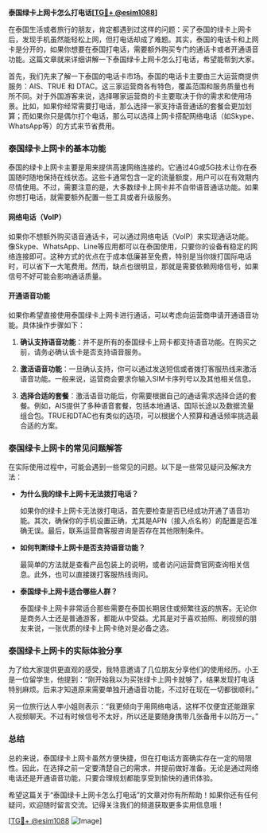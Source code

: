 **泰国绿卡上网卡怎么打电话[[TG💪+ @esim1088](https://t.me/s/esim1088)]**

在泰国生活或者旅行的朋友，肯定都遇到过这样的问题：买了泰国的绿卡上网卡后，发现手机虽然能轻松上网，但打电话却成了难题。其实，泰国的电话卡和上网卡是分开的，如果你想要在泰国打电话，需要额外购买专门的通话卡或者开通语音功能。这篇文章就来详细讲解一下泰国绿卡上网卡怎么打电话，希望能帮到大家。

首先，我们先来了解一下泰国的电话卡市场。泰国的电话卡主要由三大运营商提供服务：AIS、TRUE 和 DTAC。这三家运营商各有特色，覆盖范围和服务质量也有所不同。对于外国游客来说，选择哪家运营商的卡主要取决于你的需求和使用场景。比如，如果你经常需要打电话，那么选择一家支持语音通话的套餐会更加划算；而如果你只是偶尔打个电话，那么可以选择上网卡搭配网络电话（如Skype、WhatsApp等）的方式来节省费用。

### 泰国绿卡上网卡的基本功能

泰国的绿卡上网卡主要是用来提供高速网络连接的。它通过4G或5G技术让你在泰国随时随地保持在线状态。这些卡通常包含一定的流量额度，用户可以在有效期内尽情使用。不过，需要注意的是，大多数绿卡上网卡并不自带语音通话功能。如果你想打电话，就需要额外配置一些工具或者升级服务。

#### 网络电话（VoIP）

如果你不想额外购买语音通话卡，可以通过网络电话（VoIP）来实现通话功能。像Skype、WhatsApp、Line等应用都可以在泰国使用，只要你的设备有稳定的网络连接即可。这种方式的优点在于成本低廉甚至免费，特别是当你拨打国际电话时，可以省下一大笔费用。然而，缺点也很明显，那就是需要依赖网络信号，如果信号不好可能会影响通话质量。

#### 开通语音功能

如果你希望直接使用泰国绿卡上网卡进行通话，可以考虑向运营商申请开通语音功能。具体操作步骤如下：

1. **确认支持语音功能**：并不是所有的泰国绿卡上网卡都支持语音功能。在购买之前，请务必确认该卡是否支持语音服务。
   
2. **激活语音功能**：一旦确认支持，你可以通过发送短信或者拨打客服热线来激活语音功能。一般来说，运营商会要求你输入SIM卡序列号以及其他相关信息。

3. **选择合适的套餐**：激活语音功能后，你需要根据自己的通话需求选择合适的套餐。例如，AIS提供了多种语音套餐，包括本地通话、国际长途以及数据流量组合包。TRUE和DTAC也有类似的选项，可以根据个人预算和通话频率挑选最合适的方案。

### 泰国绿卡上网卡的常见问题解答

在实际使用过程中，可能会遇到一些常见的问题。以下是一些常见疑问及解决方法：

- **为什么我的绿卡上网卡无法拨打电话？**
  
  如果你的绿卡上网卡无法拨打电话，首先要检查是否已经成功开通了语音功能。其次，确保你的手机设置正确，尤其是APN（接入点名称）的配置是否准确无误。最后，联系运营商客服咨询是否存在其他限制条件。

- **如何判断绿卡上网卡是否支持语音功能？**
  
  最简单的方法就是查看产品包装上的说明，或者访问运营商官网查询相关信息。此外，也可以直接拨打客服热线询问。

- **泰国绿卡上网卡适合哪些人群？**
  
  泰国绿卡上网卡非常适合那些需要在泰国长期居住或频繁往返的旅客。无论你是商务人士还是普通游客，都能从中受益。尤其是对于喜欢拍照、刷视频的朋友来说，一张优质的绿卡上网卡绝对是必备之选。

### 泰国绿卡上网卡的实际体验分享

为了给大家提供更直观的感受，我特意邀请了几位朋友分享他们的使用经历。小王是一位留学生，他提到：“刚开始我以为买张绿卡上网卡就够了，结果发现打电话特别麻烦。后来才知道原来需要单独开通语音功能，不过好在现在一切都很顺利。”

另一位旅行达人李小姐则表示：“我更倾向于用网络电话，这样不仅便宜还能跟家人视频聊天。不过有时候信号不太好，所以还是要随身携带几张备用卡以防万一。”

### 总结

总的来说，泰国绿卡上网卡虽然方便快捷，但在打电话方面确实存在一定的局限性。因此，在选择之前一定要清楚自己的需求，并提前做好准备。无论是通过网络电话还是开通语音功能，只要合理规划都能享受到愉快的通讯体验。

希望这篇关于“泰国绿卡上网卡怎么打电话”的文章对你有所帮助！如果你还有任何疑问，欢迎随时留言交流。记得关注我们的频道获取更多实用信息哦！

[[TG💪+ @esim1088](https://t.me/s/esim1088) ![Image](https://i.postimg.cc/4NQfJmqS/Snipaste-2025-05-13-00-14-12.png)]